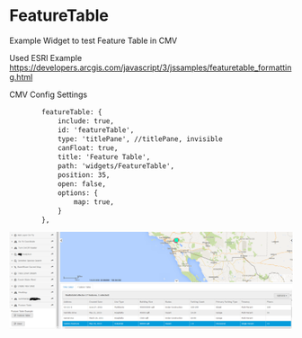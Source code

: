 # FeatureTable
Example Widget to test Feature Table in CMV

Used ESRI Example https://developers.arcgis.com/javascript/3/jssamples/featuretable_formatting.html

CMV Config Settings

            featureTable: {
                include: true,
                id: 'featureTable',
                type: 'titlePane', //titlePane, invisible
                canFloat: true,
                title: 'Feature Table',
                path: 'widgets/FeatureTable',
                position: 35,
                open: false,
                options: {
                    map: true,
                }
            },                      

![alt tag](/FeatureTable.png)


